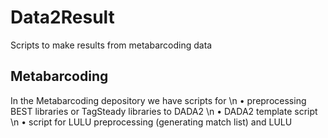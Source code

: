 # Data2Result
Scripts to make results from metabarcoding data


## Metabarcoding 
In the Metabarcoding depository we have scripts for
\n
• preprocessing BEST libraries or TagSteady libraries to DADA2
\n
• DADA2 template script
\n
• script for LULU preprocessing (generating match list) and LULU
